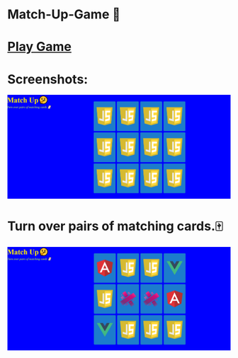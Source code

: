 # Match-Up-Game 🤔

# [Play Game]

[Play Game]: https://bhavika022.github.io/Match-Up-Game/

# Screenshots:

![Main Page](./img/ss/1.png)

# Turn over pairs of matching cards.🀄

![Game](./img/ss/2.png) 
